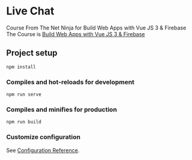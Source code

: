 # Live Chat
Course From The Net Ninja for Build Web Apps with Vue JS 3 & Firebase  
The Course is [Build Web Apps with Vue JS 3 & Firebase](https://www.udemy.com/course/build-web-apps-with-vuejs-firebase)
## Project setup
```
npm install
```

### Compiles and hot-reloads for development
```
npm run serve
```

### Compiles and minifies for production
```
npm run build
```

### Customize configuration
See [Configuration Reference](https://cli.vuejs.org/config/).
